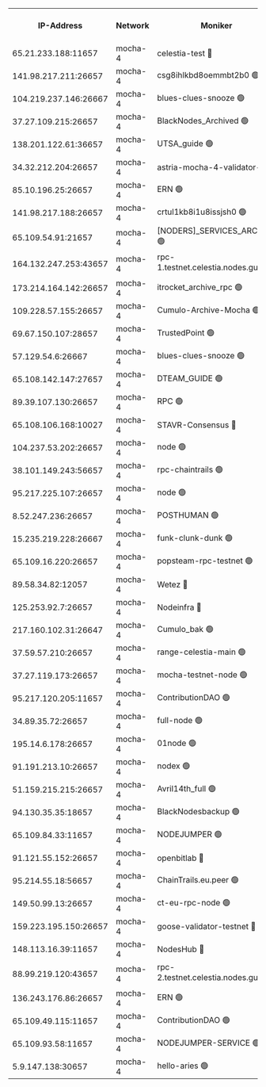 


<table><tr><th>IP-Address</th><th>Network</th><th>Moniker</th><th>Latest Block Height</th><th>Earliest Block Height</th><th>Catching Up</th><th>Tx Index</th><th>Voting Power</th><th>Version</th><th>Scan Time</th></tr><tr><td>65.21.233.188:11657</td><td>mocha-4</td><td>celestia-test 🔴</td><td>3487673</td><td>0</td><td>False</td><td>on</td><td>1000010</td><td>3.0.2</td><td>2024-12-05T10:11:48.197320994UTC</td></tr><tr><td>141.98.217.211:26657</td><td>mocha-4</td><td>csg8ihlkbd8oemmbt2b0 🟢</td><td>3487636</td><td>1</td><td>False</td><td>on</td><td>0</td><td>3.0.2</td><td>2024-12-05T10:08:39.318882187UTC</td></tr><tr><td>104.219.237.146:26667</td><td>mocha-4</td><td>blues-clues-snooze 🟢</td><td>3487636</td><td>1</td><td>False</td><td>off</td><td>0</td><td>3.0.1-mocha</td><td>2024-12-05T10:08:40.299967786UTC</td></tr><tr><td>37.27.109.215:26657</td><td>mocha-4</td><td>BlackNodes_Archived 🟢</td><td>3487638</td><td>1</td><td>False</td><td>off</td><td>0</td><td>3.0.2</td><td>2024-12-05T10:08:50.138895298UTC</td></tr><tr><td>138.201.122.61:36657</td><td>mocha-4</td><td>UTSA_guide 🟢</td><td>3487640</td><td>1</td><td>False</td><td>on</td><td>0</td><td>3.0.2</td><td>2024-12-05T10:08:58.352359578UTC</td></tr><tr><td>34.32.212.204:26657</td><td>mocha-4</td><td>astria-mocha-4-validator-1 🔴</td><td>3487640</td><td>1</td><td>False</td><td>on</td><td>10509044</td><td>3.0.0-mocha</td><td>2024-12-05T10:08:59.064376411UTC</td></tr><tr><td>85.10.196.25:26657</td><td>mocha-4</td><td>ERN 🟢</td><td>3487644</td><td>1</td><td>False</td><td>on</td><td>0</td><td>3.0.2</td><td>2024-12-05T10:09:16.232620296UTC</td></tr><tr><td>141.98.217.188:26657</td><td>mocha-4</td><td>crtul1kb8i1u8issjsh0 🟢</td><td>3487646</td><td>1</td><td>False</td><td>on</td><td>0</td><td>3.0.2</td><td>2024-12-05T10:09:30.958995689UTC</td></tr><tr><td>65.109.54.91:21657</td><td>mocha-4</td><td>[NODERS]_SERVICES_ARCHIVE 🟢</td><td>3487651</td><td>1</td><td>False</td><td>on</td><td>0</td><td>3.0.2</td><td>2024-12-05T10:09:56.230934262UTC</td></tr><tr><td>164.132.247.253:43657</td><td>mocha-4</td><td>rpc-1.testnet.celestia.nodes.guru 🟢</td><td>3487654</td><td>1</td><td>False</td><td>on</td><td>0</td><td>3.0.2</td><td>2024-12-05T10:10:06.431504470UTC</td></tr><tr><td>173.214.164.142:26657</td><td>mocha-4</td><td>itrocket_archive_rpc 🟢</td><td>3487654</td><td>1</td><td>False</td><td>on</td><td>0</td><td>3.0.2</td><td>2024-12-05T10:10:11.117037416UTC</td></tr><tr><td>109.228.57.155:26657</td><td>mocha-4</td><td>Cumulo-Archive-Mocha 🟢</td><td>3487657</td><td>1</td><td>False</td><td>on</td><td>0</td><td>3.0.2</td><td>2024-12-05T10:10:26.704915746UTC</td></tr><tr><td>69.67.150.107:28657</td><td>mocha-4</td><td>TrustedPoint 🟢</td><td>3487657</td><td>1</td><td>False</td><td>on</td><td>0</td><td>3.0.2</td><td>2024-12-05T10:10:28.125980120UTC</td></tr><tr><td>57.129.54.6:26667</td><td>mocha-4</td><td>blues-clues-snooze 🟢</td><td>3487658</td><td>1</td><td>False</td><td>off</td><td>0</td><td>3.0.1-mocha</td><td>2024-12-05T10:10:34.186416425UTC</td></tr><tr><td>65.108.142.147:27657</td><td>mocha-4</td><td>DTEAM_GUIDE 🟢</td><td>3487666</td><td>1</td><td>False</td><td>on</td><td>0</td><td>3.0.2</td><td>2024-12-05T10:11:12.850680796UTC</td></tr><tr><td>89.39.107.130:26657</td><td>mocha-4</td><td>RPC 🟢</td><td>3487666</td><td>1</td><td>False</td><td>on</td><td>0</td><td>3.0.2</td><td>2024-12-05T10:11:13.430186899UTC</td></tr><tr><td>65.108.106.168:10027</td><td>mocha-4</td><td>STAVR-Consensus 🔴</td><td>3487671</td><td>1</td><td>False</td><td>on</td><td>102504</td><td>3.0.2</td><td>2024-12-05T10:11:40.259229963UTC</td></tr><tr><td>104.237.53.202:26657</td><td>mocha-4</td><td>node 🟢</td><td>3487673</td><td>1</td><td>False</td><td>on</td><td>0</td><td>3.0.0-mocha</td><td>2024-12-05T10:11:52.442934935UTC</td></tr><tr><td>38.101.149.243:56657</td><td>mocha-4</td><td>rpc-chaintrails 🟢</td><td>3487674</td><td>1</td><td>False</td><td>on</td><td>0</td><td>3.0.2</td><td>2024-12-05T10:11:57.288067379UTC</td></tr><tr><td>95.217.225.107:26657</td><td>mocha-4</td><td>node 🟢</td><td>3487675</td><td>1</td><td>False</td><td>on</td><td>0</td><td>3.0.2</td><td>2024-12-05T10:11:59.308980140UTC</td></tr><tr><td>8.52.247.236:26657</td><td>mocha-4</td><td>POSTHUMAN 🟢</td><td>3487675</td><td>1</td><td>False</td><td>on</td><td>0</td><td>3.0.2</td><td>2024-12-05T10:12:03.058172259UTC</td></tr><tr><td>15.235.219.228:26667</td><td>mocha-4</td><td>funk-clunk-dunk 🟢</td><td>3487678</td><td>1</td><td>False</td><td>off</td><td>0</td><td>3.0.1-mocha</td><td>2024-12-05T10:12:16.387608594UTC</td></tr><tr><td>65.109.16.220:26657</td><td>mocha-4</td><td>popsteam-rpc-testnet 🟢</td><td>3487679</td><td>1</td><td>False</td><td>on</td><td>0</td><td>3.0.2</td><td>2024-12-05T10:12:23.139536036UTC</td></tr><tr><td>89.58.34.82:12057</td><td>mocha-4</td><td>Wetez 🔴</td><td>3487684</td><td>1</td><td>False</td><td>off</td><td>148501</td><td>3.0.0-mocha</td><td>2024-12-05T10:12:47.630778580UTC</td></tr><tr><td>125.253.92.7:26657</td><td>mocha-4</td><td>Nodeinfra 🔴</td><td>3487647</td><td>2070001</td><td>False</td><td>on</td><td>500001</td><td>3.0.2</td><td>2024-12-05T10:09:34.831314226UTC</td></tr><tr><td>217.160.102.31:26647</td><td>mocha-4</td><td>Cumulo_bak 🟢</td><td>3487669</td><td>2300001</td><td>False</td><td>on</td><td>0</td><td>3.0.2</td><td>2024-12-05T10:11:31.385730809UTC</td></tr><tr><td>37.59.57.210:26657</td><td>mocha-4</td><td>range-celestia-main 🟢</td><td>3487684</td><td>2589477</td><td>False</td><td>off</td><td>0</td><td>3.0.0-mocha</td><td>2024-12-05T10:12:48.793742997UTC</td></tr><tr><td>37.27.119.173:26657</td><td>mocha-4</td><td>mocha-testnet-node 🟢</td><td>3487671</td><td>2631379</td><td>False</td><td>on</td><td>0</td><td>3.0.2-mocha</td><td>2024-12-05T10:11:39.141312672UTC</td></tr><tr><td>95.217.120.205:11657</td><td>mocha-4</td><td>ContributionDAO 🟢</td><td>3487674</td><td>2723055</td><td>False</td><td>on</td><td>0</td><td>3.0.2</td><td>2024-12-05T10:11:55.738902250UTC</td></tr><tr><td>34.89.35.72:26657</td><td>mocha-4</td><td>full-node 🟢</td><td>3140052</td><td>2766149</td><td>False</td><td>on</td><td>0</td><td>2.1.2</td><td>2024-12-05T10:12:09.747391821UTC</td></tr><tr><td>195.14.6.178:26657</td><td>mocha-4</td><td>01node 🟢</td><td>3487663</td><td>2943001</td><td>False</td><td>on</td><td>0</td><td>3.0.1</td><td>2024-12-05T10:11:01.893964253UTC</td></tr><tr><td>91.191.213.10:26657</td><td>mocha-4</td><td>nodex 🟢</td><td>3487654</td><td>2954501</td><td>False</td><td>off</td><td>0</td><td>3.0.2</td><td>2024-12-05T10:10:07.777024083UTC</td></tr><tr><td>51.159.215.215:26657</td><td>mocha-4</td><td>Avril14th_full 🟢</td><td>3487664</td><td>3022001</td><td>False</td><td>on</td><td>0</td><td>3.0.2</td><td>2024-12-05T10:11:05.391807378UTC</td></tr><tr><td>94.130.35.35:18657</td><td>mocha-4</td><td>BlackNodesbackup 🟢</td><td>3487687</td><td>3099501</td><td>False</td><td>on</td><td>0</td><td>3.0.0-mocha</td><td>2024-12-05T10:13:00.148385892UTC</td></tr><tr><td>65.109.84.33:11657</td><td>mocha-4</td><td>NODEJUMPER 🟢</td><td>3487675</td><td>3214501</td><td>False</td><td>off</td><td>0</td><td>3.0.0-mocha</td><td>2024-12-05T10:11:58.436496339UTC</td></tr><tr><td>91.121.55.152:26657</td><td>mocha-4</td><td>openbitlab 🔴</td><td>3487645</td><td>3219298</td><td>False</td><td>off</td><td>501058</td><td>3.0.2</td><td>2024-12-05T10:09:23.551534524UTC</td></tr><tr><td>95.214.55.18:56657</td><td>mocha-4</td><td>ChainTrails.eu.peer 🟢</td><td>3487642</td><td>3249501</td><td>False</td><td>on</td><td>0</td><td>3.0.2</td><td>2024-12-05T10:09:06.476961554UTC</td></tr><tr><td>149.50.99.13:26657</td><td>mocha-4</td><td>ct-eu-rpc-node 🟢</td><td>3487676</td><td>3249501</td><td>False</td><td>on</td><td>0</td><td>3.0.0-mocha</td><td>2024-12-05T10:12:04.168703448UTC</td></tr><tr><td>159.223.195.150:26657</td><td>mocha-4</td><td>goose-validator-testnet 🔴</td><td>3487680</td><td>3318889</td><td>False</td><td>on</td><td>4017</td><td>3.0.1</td><td>2024-12-05T10:12:27.451570409UTC</td></tr><tr><td>148.113.16.39:11657</td><td>mocha-4</td><td>NodesHub 🔴</td><td>3487659</td><td>3366725</td><td>False</td><td>on</td><td>107150</td><td>3.0.1</td><td>2024-12-05T10:10:37.806092966UTC</td></tr><tr><td>88.99.219.120:43657</td><td>mocha-4</td><td>rpc-2.testnet.celestia.nodes.guru 🟢</td><td>3487669</td><td>3385396</td><td>False</td><td>on</td><td>0</td><td>3.0.2</td><td>2024-12-05T10:11:30.193396613UTC</td></tr><tr><td>136.243.176.86:26657</td><td>mocha-4</td><td>ERN 🟢</td><td>3487673</td><td>3467501</td><td>False</td><td>off</td><td>0</td><td>3.0.2</td><td>2024-12-05T10:11:50.429918410UTC</td></tr><tr><td>65.109.49.115:11657</td><td>mocha-4</td><td>ContributionDAO 🟢</td><td>3487657</td><td>3483278</td><td>False</td><td>off</td><td>0</td><td>3.0.2</td><td>2024-12-05T10:10:29.183550604UTC</td></tr><tr><td>65.109.93.58:11657</td><td>mocha-4</td><td>NODEJUMPER-SERVICE 🟢</td><td>3487687</td><td>3483400</td><td>False</td><td>off</td><td>0</td><td>3.0.0-mocha</td><td>2024-12-05T10:12:59.160153812UTC</td></tr><tr><td>5.9.147.138:30657</td><td>mocha-4</td><td>hello-aries 🟢</td><td>3487656</td><td>3486501</td><td>False</td><td>off</td><td>0</td><td>3.0.0-mocha</td><td>2024-12-05T10:10:21.146901831UTC</td></tr></table>